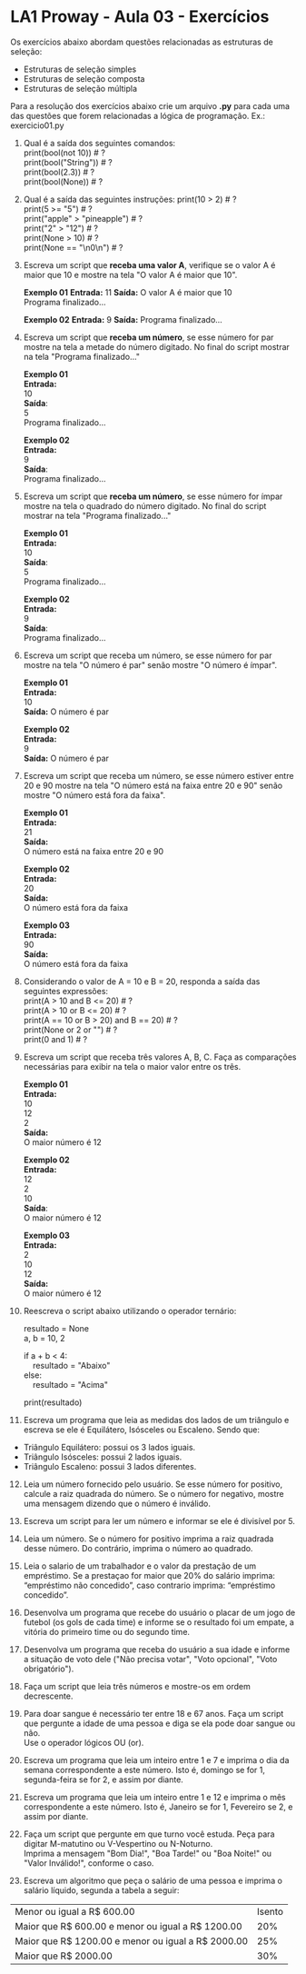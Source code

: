 # LA1 Proway - Aula 03 - Exercícios
Os exercícios abaixo abordam questões relacionadas as estruturas de seleção:

-   Estruturas de seleção simples
-   Estruturas de seleção composta
-   Estruturas de seleção múltipla

Para a resolução dos exercícios abaixo crie um arquivo  **.py**  para cada uma das questões que forem relacionadas a lógica de programação. Ex.: exercicio01.py

1) Qual é a saída dos seguintes comandos:  
print(bool(not 10)) # ?  
print(bool("String")) # ?  
print(bool(2.3)) # ?  
print(bool(None)) # ?  

2) Qual é a saída das seguintes instruções:
print(10 > 2) # ?  
print(5 >= "5") # ?  
print("apple" > "pineapple") # ?  
print("2" > "12") # ?  
print(None > 10) # ?  
print(None == "\n0\n") # ?  

3) Escreva um script que **receba uma valor A**, verifique se o valor A é maior que 10 e
mostre na tela "O valor A é maior que 10".

	**Exemplo 01**
	**Entrada:** 
	11
	**Saída:**
	O valor A é maior que 10  
	Programa finalizado...
	
	**Exemplo 02**
	**Entrada:**
	9
	**Saída:**
	Programa finalizado...

4) Escreva um script que **receba um número**, se esse número for par mostre na tela
a metade do número digitado. No final do script mostrar na tela "Programa finalizado..."

	**Exemplo 01**  
	**Entrada:**  
	10  
	**Saída**:  
	5  
	Programa finalizado...  
	
	**Exemplo 02**  
	**Entrada:**  
	9  
	**Saída**:  
	Programa finalizado...  
	
5) Escreva um script que **receba um número**, se esse número for ímpar mostre na tela
o quadrado do número digitado. No final do script mostrar na tela "Programa finalizado..."

	**Exemplo 01**  
	**Entrada:**  
	10  
	**Saída**:  
	5  
	Programa finalizado...  
	
	**Exemplo 02**  
	**Entrada:**  
	9   
	**Saída**:  
	Programa finalizado...  

6) Escreva um script que receba um número, se esse número for par mostre na tela
"O número é par" senão mostre "O número é ímpar".

	**Exemplo 01**  
	**Entrada:**  
	10  
	**Saída:**
	O número é par  

	**Exemplo 02**  
	**Entrada:**  
	9  
	**Saída:**
	O número é par

7) Escreva um script que receba um número, se esse número estiver entre 20 e 90
mostre na tela "O número está na faixa entre 20 e 90" senão mostre "O número
está fora da faixa".

	**Exemplo 01**  
	**Entrada:**  
	21  
	**Saída:**  
	O número está na faixa entre 20 e 90  
	
	**Exemplo 02**  
	**Entrada:**  
		20  
	**Saída:**  
	 O número está fora da faixa  

	**Exemplo 03**  
	**Entrada:**  
	90  
	**Saída:**  
	O número está fora da faixa  

8) Considerando o valor de A = 10 e B = 20, responda a saída das seguintes expressões:  
print(A > 10 and B <= 20) # ?    
print(A > 10 or B <= 20) # ?  
print(A == 10 or B > 20) and B == 20) # ?  
print(None or 2 or "") # ?  
print(0 and 1) # ?  

9) Escreva um script que receba três valores A, B, C. Faça as comparações necessárias para exibir na tela o maior valor entre os três.

	**Exemplo 01**  
	**Entrada:**  
	10  
	12  
	2  
	**Saída:**  
	O maior número é 12 

	**Exemplo 02**  
	**Entrada:**  
	12  
	2  
	10  
	**Saída**:  
	O maior número é 12  

	**Exemplo 03**  
	**Entrada:**  
	2  
	10  
	12  
	**Saída:**  
	O maior número é 12

10) Reescreva o script abaixo utilizando o operador ternário:

	resultado = None  
	a, b = 10, 2  

	if a + b < 4:  
	&nbsp;&nbsp;&nbsp;&nbsp;resultado = "Abaixo"  
	else:  
	&nbsp;&nbsp;&nbsp;&nbsp;resultado = "Acima"  

	print(resultado)  


11) Escreva um programa que leia as medidas dos lados de um triângulo e
escreva se ele é Equilátero, Isósceles ou Escaleno. Sendo que:
* Triângulo Equilátero: possui os 3 lados iguais.
* Triângulo Isósceles: possui 2 lados iguais.
* Triângulo Escaleno: possui 3 lados diferentes.

12) Leia um número fornecido pelo usuário. Se esse número for positivo, calcule a raiz
quadrada do número. Se o número for negativo, mostre uma mensagem dizendo que o
número é inválido.

13) Escreva um script para ler um número e informar se ele é divisível por 5.

14) Leia um número. Se o número for positivo imprima a raiz quadrada desse número. Do contrário, imprima o número ao quadrado.

15) Leia o salario de um trabalhador e o valor da prestação de um empréstimo. Se a prestaçao
for maior que 20% do salário imprima: “empréstimo não concedido”, caso contrario imprima:
“empréstimo concedido”.

16) Desenvolva um programa que recebe do usuário o placar de um jogo de futebol (os gols de cada time) e informe se o resultado foi um empate, a vitória do primeiro time ou do segundo time.

17) Desenvolva um programa que receba do usuário a sua idade e informe a situação de voto dele ("Não precisa votar", "Voto opcional", "Voto obrigatório").

18) Faça um script que leia três números e mostre-os em ordem decrescente.

19) Para doar sangue é necessário ter entre 18 e 67 anos. Faça um script que pergunte a idade de uma pessoa e diga se ela pode doar sangue ou não.  
Use o operador lógicos OU (or).

20) Escreva um programa que leia um inteiro entre 1 e 7 e imprima o dia da semana correspondente a este número. Isto é, domingo se for 1, segunda-feira se for 2, e assim por diante.

21) Escreva um programa que leia um inteiro entre 1 e 12 e imprima o mês correspondente a este número. Isto é, Janeiro se for 1, Fevereiro se 2, e assim por diante.

22) Faça um script que pergunte em que turno você estuda. Peça para digitar M-matutino ou V-Vespertino ou N-Noturno.  
Imprima a mensagem "Bom Dia!", "Boa Tarde!" ou "Boa Noite!" ou "Valor Inválido!", conforme o caso.

23) Escreva um algoritmo que peça o salário de uma pessoa e imprima o salário líquido, segunda a tabela a seguir:
<table>
	<tr>
		<td>Menor ou igual a R$ 600.00</td>
		<td>Isento</td>
	</tr>
	<tr>
		<td>Maior que R$ 600.00 e menor ou igual a R$ 1200.00</td>
		<td>20%</td>
	</tr>
	<tr>
		<td>Maior que R$ 1200.00 e menor ou igual a R$ 2000.00</td>
		<td>25%</td>
	</tr>
	<tr>
		<td>Maior que R$ 2000.00</td>
		<td>30%</td>
	</tr>
</table>